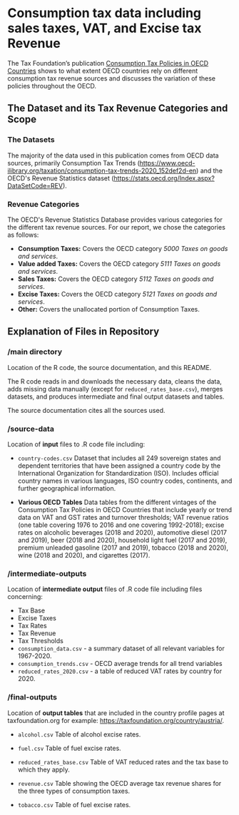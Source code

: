 # Consumption tax data including sales taxes, VAT, and Excise tax Revenue

The Tax Foundation’s publication [Consumption Tax Policies in OECD Countries](https://taxfoundation.org/consumption-tax-policies/) shows to what extent OECD countries rely on different consumption tax revenue sources and discusses the variation of these policies throughout the OECD.

## The Dataset and its Tax Revenue Categories and Scope

### The Datasets
The majority of the data used in this publication comes from OECD data sources, primarily Consumption Tax Trends (https://www.oecd-ilibrary.org/taxation/consumption-tax-trends-2020_152def2d-en) and the OECD's Revenue Statistics dataset (https://stats.oecd.org/Index.aspx?DataSetCode=REV).


### Revenue Categories
The OECD's  Revenue Statistics Database provides various categories for the different tax revenue sources. For our report, we chose the categories as follows:

* **Consumption Taxes:** Covers the OECD category *5000 Taxes on goods and services*.
* **Value added Taxes:** Covers the OECD category *5111 Taxes on goods and services*.
* **Sales Taxes:** Covers the OECD category *5112 Taxes on goods and services*.
* **Excise Taxes:** Covers the OECD category *5121 Taxes on goods and services*.
* **Other:** Covers the unallocated portion of Consumption Taxes.

## Explanation of Files in Repository

### /main directory

Location of the R code, the source documentation, and this README.

The R code reads in and downloads the necessary data, cleans the data, adds missing data manually (except for `reduced_rates_base.csv`), merges datasets, and produces intermediate and final output datasets and tables.

The source documentation cites all the sources used.

### /source-data

Location of **input** files to .R code file including:

- `country-codes.csv` Dataset that includes all 249 sovereign states and dependent territories that have been assigned a country code by the International Organization for Standardization (ISO). Includes official country names in various languages, ISO country codes, continents, and further geographical information.

- **Various OECD Tables** Data tables from the different vintages of the Consumption Tax Policies in OECD Countries that include yearly or trend data on VAT and GST rates and turnover thresholds; VAT revenue ratios (one table covering 1976 to 2016 and one covering 1992-2018); excise rates on alcoholic beverages (2018 and 2020), automotive diesel (2017 and 2019), beer (2018 and 2020), household light fuel (2017 and 2019), premium unleaded gasoline (2017 and 2019), tobacco (2018 and 2020), wine (2018 and 2020), and cigarettes (2017).

### /intermediate-outputs

Location of **intermediate output** files of .R code file including files concerning:

- Tax Base
- Excise Taxes
- Tax Rates
- Tax Revenue
- Tax Thresholds
-  `consumption_data.csv` - a summary dataset of all relevant variables for 1967-2020.
-  `consumption_trends.csv` - OECD average trends for all trend variables
-  `reduced_rates_2020.csv` - a table of reduced VAT rates by country for 2020.

### /final-outputs
Location of **output tables** that are included in the country profile pages at taxfoundation.org for example: https://taxfoundation.org/country/austria/.

- `alcohol.csv` Table of alcohol excise rates.

- `fuel.csv` Table of fuel excise rates.

- `reduced_rates_base.csv` Table of VAT reduced rates and the tax base to which they apply.

- `revenue.csv` Table showing the OECD average tax revenue shares for the three types of consumption taxes.

- `tobacco.csv` Table of fuel excise rates.